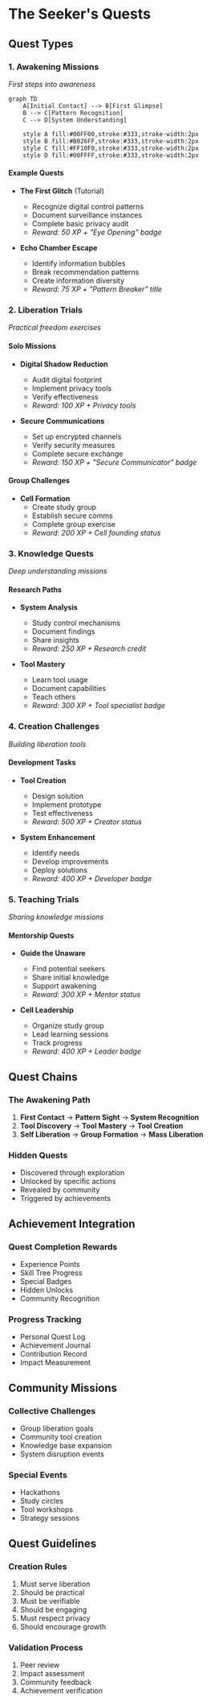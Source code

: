 # The Seeker's Quests

## Quest Types

### 1. Awakening Missions

_First steps into awareness_

```mermaid
graph TD
    A[Initial Contact] --> B[First Glimpse]
    B --> C[Pattern Recognition]
    C --> D[System Understanding]

    style A fill:#00FF00,stroke:#333,stroke-width:2px
    style B fill:#B026FF,stroke:#333,stroke-width:2px
    style C fill:#FF10F0,stroke:#333,stroke-width:2px
    style D fill:#00FFFF,stroke:#333,stroke-width:2px
```

#### Example Quests

- **The First Glitch** (Tutorial)

  - Recognize digital control patterns
  - Document surveillance instances
  - Complete basic privacy audit
  - _Reward: 50 XP + "Eye Opening" badge_

- **Echo Chamber Escape**
  - Identify information bubbles
  - Break recommendation patterns
  - Create information diversity
  - _Reward: 75 XP + "Pattern Breaker" title_

### 2. Liberation Trials

_Practical freedom exercises_

#### Solo Missions

- **Digital Shadow Reduction**

  - Audit digital footprint
  - Implement privacy tools
  - Verify effectiveness
  - _Reward: 100 XP + Privacy tools_

- **Secure Communications**
  - Set up encrypted channels
  - Verify security measures
  - Complete secure exchange
  - _Reward: 150 XP + "Secure Communicator" badge_

#### Group Challenges

- **Cell Formation**
  - Create study group
  - Establish secure comms
  - Complete group exercise
  - _Reward: 200 XP + Cell founding status_

### 3. Knowledge Quests

_Deep understanding missions_

#### Research Paths

- **System Analysis**

  - Study control mechanisms
  - Document findings
  - Share insights
  - _Reward: 250 XP + Research credit_

- **Tool Mastery**
  - Learn tool usage
  - Document capabilities
  - Teach others
  - _Reward: 300 XP + Tool specialist badge_

### 4. Creation Challenges

_Building liberation tools_

#### Development Tasks

- **Tool Creation**

  - Design solution
  - Implement prototype
  - Test effectiveness
  - _Reward: 500 XP + Creator status_

- **System Enhancement**
  - Identify needs
  - Develop improvements
  - Deploy solutions
  - _Reward: 400 XP + Developer badge_

### 5. Teaching Trials

_Sharing knowledge missions_

#### Mentorship Quests

- **Guide the Unaware**

  - Find potential seekers
  - Share initial knowledge
  - Support awakening
  - _Reward: 300 XP + Mentor status_

- **Cell Leadership**
  - Organize study group
  - Lead learning sessions
  - Track progress
  - _Reward: 400 XP + Leader badge_

## Quest Chains

### The Awakening Path

1. **First Contact** → **Pattern Sight** → **System Recognition**
2. **Tool Discovery** → **Tool Mastery** → **Tool Creation**
3. **Self Liberation** → **Group Formation** → **Mass Liberation**

### Hidden Quests

- Discovered through exploration
- Unlocked by specific actions
- Revealed by community
- Triggered by achievements

## Achievement Integration

### Quest Completion Rewards

- Experience Points
- Skill Tree Progress
- Special Badges
- Hidden Unlocks
- Community Recognition

### Progress Tracking

- Personal Quest Log
- Achievement Journal
- Contribution Record
- Impact Measurement

## Community Missions

### Collective Challenges

- Group liberation goals
- Community tool creation
- Knowledge base expansion
- System disruption events

### Special Events

- Hackathons
- Study circles
- Tool workshops
- Strategy sessions

## Quest Guidelines

### Creation Rules

1. Must serve liberation
2. Should be practical
3. Must be verifiable
4. Should be engaging
5. Must respect privacy
6. Should encourage growth

### Validation Process

1. Peer review
2. Impact assessment
3. Community feedback
4. Achievement verification
